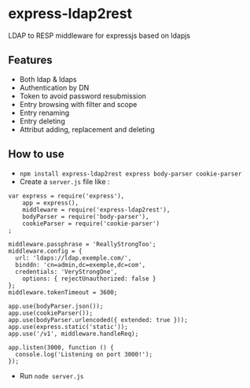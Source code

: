 # express-ldap2rest
LDAP to RESP middleware for expressjs based on ldapjs

## Features
- Both ldap & ldaps
- Authentication by DN
- Token to avoid password resubmission
- Entry browsing with filter and scope
- Entry renaming
- Entry deleting
- Attribut adding, replacement and deleting

## How to use
- `npm install express-ldap2rest express body-parser cookie-parser`
- Create a `server.js` file like :
```
var express = require('express'),
	app = express(),
	middleware = require('express-ldap2rest'),
	bodyParser = require('body-parser'),
	cookieParser = require('cookie-parser')
;

middleware.passphrase = 'ReallyStrongToo';
middleware.config = {
  url: 'ldaps://ldap.exemple.com/',
  binddn: 'cn=admin,dc=exemple,dc=com',
  credentials: 'VeryStrongOne',
	options: { rejectUnauthorized: false }
};
middleware.tokenTimeout = 3600;

app.use(bodyParser.json());
app.use(cookieParser());
app.use(bodyParser.urlencoded({ extended: true }));
app.use(express.static('static'));
app.use('/v1', middleware.handleReq);

app.listen(3000, function () {
  console.log('Listening on port 3000!');
});

```
- Run `node server.js`

